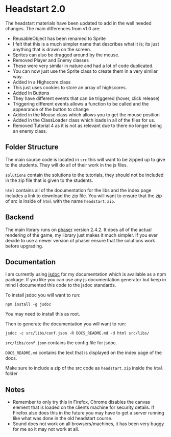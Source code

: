 Headstart 2.0
=============

The headstart materials have been updated to add in the well needed changes. The main differences from v1.0 are:

- ReusableObject has been renamed to Sprite
 - I felt that this is a much simpler name that describes what it is; its just anything that is drawn on the screen.
 - Sprites can also be dragged around by the mouse.
- Removed Player and Enemy classes
 - These were very similar in nature and had a lot of code duplicated.
 - You can now just use the Sprite class to create them in a very similar way.
- Added in a Highscore class
 - This just uses cookies to store an array of highscores.
- Added in Buttons
 - They have different events that can be triggered (hover, click release)
 - Triggering different events allows a function to be called and the appearance of the button to change
- Added in the Mouse class which allows you to get the mouse position
- Added in the ClassLoader class which loads in all of the files for us.
- Removed Tutorial 4 as it is not as relevant due to there no longer being an enemy class.

Folder Structure
----------------

The main source code is located in `src` this will want to be zipped up to give to the students.
They will do all of their work in the js files.

`solutions` contain the solutions to the tutorials, they should not be included in the zip file that is given to the students.

`html` contains all of the documentation for the libs and the index page includes a link to download the zip file. You will want to ensure that the zip of src is inside of `html` with the name `headstart.zip`.

Backend
-------

The main library runs on [phaser](http://phaser.io) version 2.4.2. It does all of the actual rendering of the game, my library just makes it much simpler. If you ever decide to use a newer version of phaser ensure that the solutions work before upgrading.

Documentation
-------------
I am currently using [jsdoc](https://www.npmjs.com/package/jsdoc) for my documentation which is available as a npm package. If you like you can use any js documentation generator but keep in mind I documented this code to the jsdoc standards.

To install jsdoc you will want to run:

`npm install -g jsdoc`

You may need to install this as root.

Then to generate the documentation you will want to run:

`jsdoc -c src/libs/conf.json -R DOCS_README.md -d html src/libs/`

`src/libs/conf.json` contains the config file for jsdoc.

`DOCS_README.md` contains the text that is displayed on the index page of the docs.

Make sure to include a zip of the src code as `headstart.zip` inside the `html` folder

Notes
-----

- Remember to only try this in Firefox, Chrome disables the canvas element that is loaded on the clients machine for security details. If Firefox also does this in the future you may have to get a server running like what was done in the old headstart course.
- Sound does not work on all browsers/machines, it has been very buggy for me so it may not work at all.
